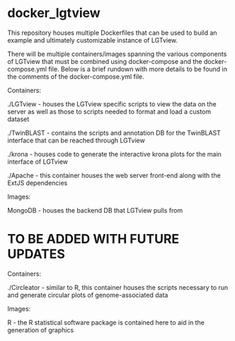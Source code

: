 # docker_lgtview
This repository houses multiple Dockerfiles that can be used to build an example 
and ultimately customizable instance of LGTview.

There will be multiple containers/images spanning the various components of LGTview that
must be combined using docker-compose and the docker-compose.yml file. Below is a 
brief rundown with more details to be found in the comments of the docker-compose.yml
file. 

Containers:

./LGTview - houses the LGTview specific scripts to view the data on the server
as well as those to scripts needed to format and load a custom dataset 

./TwinBLAST - contains the scripts and annotation DB for the TwinBLAST interface
that can be reached through LGTview

./krona - houses code to generate the interactive krona plots for the main interface
of LGTview

./Apache - this container houses the web server front-end along with the ExtJS 
dependencies 

Images:

MongoDB - houses the backend DB that LGTview pulls from

# TO BE ADDED WITH FUTURE UPDATES
Containers:

./Circleator - similar to R, this container houses the scripts necessary to run and 
generate circular plots of genome-associated data

Images: 

R - the R statistical software package is contained here to aid in the generation
of graphics
